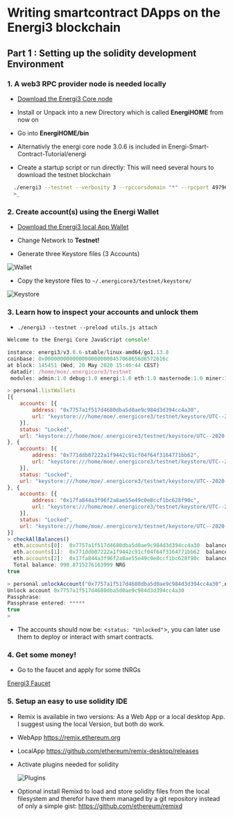 # Writing smartcontract DApps on the Energi3 blockchain

## Part 1 : Setting up the solidity development Environment

### 1. A web3 RPC provider node is needed locally

 * [Download the Energi3 Core node](https://docs.energi.software/en/downloads/core-node)

 * Install or Unpack into a new Directory which is called **EnergiHOME** from now on

 * Go into **EnergiHOME/bin**

 * Alternativly the energi core node 3.0.6 is included in Energi-Smart-Contract-Tutorial/energi

 * Create a startup script or run directly: This will need several hours to download the testnet blockchain

``` bash
  ./energi3 --testnet --verbosity 3 --rpccorsdomain "*" --rpcport 49796 --rpcaddr "127.0.0.1" --rpcvhosts "localhost" --rpc --rpcapi admin,web3,eth,debug,personal,net,energi
  >_
```

### 2. Create account(s) using the Energi Wallet

* [Download the Energi3 local App Wallet](https://docs.energi.software/en/downloads/myenergiwallet)

* Change Network to **Testnet!**

* Generate three Keystore files (3 Accounts)

![Wallet](https://i.ibb.co/yh2hRzq/Create-Wallet.png)


* Copy the keystore files to ```~/.energicore3/testnet/keystore/```

![Keystore](https://i.ibb.co/Hxp6qWw/Keystore-Files.png)


### 3. Learn how to inspect your accounts and unlock them

* ```./energi3 --testnet --preload utils.js attach```

``` js
Welcome to the Energi Core JavaScript console!

instance: energi3/v3.0.6-stable/linux-amd64/go1.13.8
coinbase: 0x0000000000000000000000457068656d6572616c
at block: 145451 (Wed, 20 May 2020 15:46:44 CEST)
 datadir: /home/moe/.energicore3/testnet
 modules: admin:1.0 debug:1.0 energi:1.0 eth:1.0 masternode:1.0 miner:1.0 net:1.0 nrg:1.0 personal:1.0 rpc:1.0 txpool:1.0 web3:1.0

> personal.listWallets
[{
    accounts: [{
        address: "0x7757a1f517d4680dba5d0ae9c984d3d394cc4a30",
        url: "keystore:///home/moe/.energicore3/testnet/keystore/UTC--2020-05-12T09-34-29.733027979Z--7757a1f517d4680dba5d0ae9c984d3d394cc4a30"
    }],
    status: "Locked",
    url: "keystore:///home/moe/.energicore3/testnet/keystore/UTC--2020-05-12T09-34-29.733027979Z--7757a1f517d4680dba5d0ae9c984d3d394cc4a30"
}, {
    accounts: [{
        address: "0x771ddb07222a1f9442c91cf04f64f3164771bb62",
        url: "keystore:///home/moe/.energicore3/testnet/keystore/UTC--2020-05-14T13-47-18.288Z--771ddb07222a1f9442c91cf04f64f3164771bb62"
    }],
    status: "Locked",
    url: "keystore:///home/moe/.energicore3/testnet/keystore/UTC--2020-05-14T13-47-18.288Z--771ddb07222a1f9442c91cf04f64f3164771bb62"
}, {
    accounts: [{
        address: "0x17fa844a3f96f2a8ae55e49c0e8ccf1bc628f90c",
        url: "keystore:///home/moe/.energicore3/testnet/keystore/UTC--2020-05-14T13-50-27.459Z--17fa844a3f96f2a8ae55e49c0e8ccf1bc628f90c"
    }],
    status: "Locked",
    url: "keystore:///home/moe/.energicore3/testnet/keystore/UTC--2020-05-14T13-50-27.459Z--17fa844a3f96f2a8ae55e49c0e8ccf1bc628f90c"
}]
> checkAllBalances()
  eth.accounts[0]: 	0x7757a1f517d4680dba5d0ae9c984d3d394cc4a30 	balance: 0.975950853 NRG
  eth.accounts[1]: 	0x771ddb07222a1f9442c91cf04f64f3164771bb62 	balance: 899.9460951174 NRG
  eth.accounts[2]: 	0x17fa844a3f96f2a8ae55e49c0e8ccf1bc628f90c 	balance: 97.949481646 NRG
  Total balance: 998.8715276163999 NRG
true
```

``` js
> personal.unlockAccount("0x7757a1f517d4680dba5d0ae9c984d3d394cc4a30",null,0,false)
Unlock account 0x7757a1f517d4680dba5d0ae9c984d3d394cc4a30
Passphrase:
Passphrase entered: *****
true
>
```

* The accounts should now be: <```status: "Unlocked"```>, you can later use them to deploy or interact with smart contracts.

### 4. Get some money!

* Go to the faucet and apply for some tNRGs

[Energi3 Faucet](https://faucet.energi.software)


### 5. Setup an easy to use solidity IDE
 * Remix is available in two versions: As a Web App or a local desktop App. I suggest using the local Version, but both do work.
 * WebApp https://remix.ethereum.org
 * LocalApp https://github.com/ethereum/remix-desktop/releases
 * Activate plugins needed for solidity

   ![Plugins](https://i.ibb.co/C7N2x76/Remix-IDEPlugins.png)
 * Optional install Remixd to load and store solidity files from the local filesystem and therefor have them managed by a git repository instead of only a simple gist: https://github.com/ethereum/remixd



